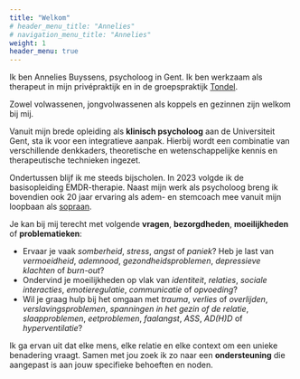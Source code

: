 ```yaml
---
title: "Welkom"
# header_menu_title: "Annelies"
# navigation_menu_title: "Annelies"
weight: 1
header_menu: true
---
```


Ik ben Annelies Buyssens, psycholoog in Gent. Ik ben werkzaam als therapeut in mijn
privépraktijk en in de groepspraktijk [Tondel](https://www.tondel.be/).

Zowel volwassenen, jongvolwassenen als koppels en gezinnen zijn welkom bij mij.

Vanuit mijn brede opleiding als **klinisch psycholoog** aan de Universiteit Gent, sta ik voor een integratieve aanpak.
Hierbij wordt een combinatie van verschillende denkkaders, theoretische en wetenschappelijke kennis en therapeutische technieken ingezet.

Ondertussen blijf ik me steeds bijscholen. In 2023 volgde ik de basisopleiding EMDR-therapie. Naast mijn werk als psycholoog breng ik bovendien ook 20 jaar ervaring als adem- en stemcoach mee vanuit mijn loopbaan als [sopraan](/sopraan).

Je kan bij mij terecht met volgende **vragen**, **bezorgdheden**, **moeilijkheden** of
**problematieken**:

* Ervaar je vaak *somberheid*, *stress*, *angst* of *paniek*? Heb je last van *vermoeidheid*, *ademnood*, *gezondheidsproblemen*, *depressieve klachten* of *burn-out*?
* Ondervind je moeilijkheden op vlak van *identiteit*, *relaties*, *sociale interacties*, *emotieregulatie*, *communicatie* of *opvoeding*?
* Wil je graag hulp bij het omgaan met *trauma*, *verlies* of *overlijden*, *verslavingsproblemen*, *spanningen in het gezin of de relatie*, *slaapproblemen*, *eetproblemen*, *faalangst*, *ASS*, *AD(H)D* of *hyperventilatie*?

Ik ga ervan uit dat elke mens, elke relatie en elke context om een unieke benadering vraagt.
Samen met jou zoek ik zo naar een **ondersteuning** die aangepast is aan jouw specifieke behoeften en noden.




